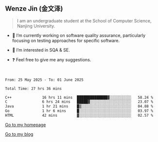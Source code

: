 ## Wenze Jin (金文泽)

> I am an undergraduate student at the School of Computer Science, Nanjing University.

- 🔭 I’m currently working on software quality assurance, particularly focusing on testing approaches for specific software.
  
- 🌱 I’m interested in SQA & SE.
  
- ❓ Feel free to give me any suggestions.  

<br>  

<!--START_SECTION:waka-->

```txt
From: 25 May 2025 - To: 01 June 2025

Total Time: 27 hrs 36 mins

C++              16 hrs 11 mins  ██████████████▓░░░░░░░░░░   58.24 %
C                6 hrs 24 mins   █████▓░░░░░░░░░░░░░░░░░░░   23.07 %
Java             1 hr 21 mins    █▒░░░░░░░░░░░░░░░░░░░░░░░   04.88 %
Go               1 hr 6 mins     █░░░░░░░░░░░░░░░░░░░░░░░░   03.97 %
HTML             42 mins         ▓░░░░░░░░░░░░░░░░░░░░░░░░   02.57 %
```

<!--END_SECTION:waka-->

[Go to my homepage](https://wenzejin.github.io)

[Go to my blog](https://wenzejin.notion.site/Wenze-Jin-s-Blog-1635e9fa7b6d80b3adcedfacc74aa717?pvs=4)
